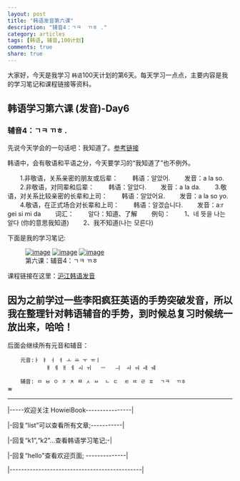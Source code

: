 ```yaml
---
layout: post
title: "韩语发音第六课"
description: "辅音4：ㄱㅋ  ㄲㅎ ."
category: articles
tags: [韩语, 辅音,100计划]
comments: true
share: true
---
```


大家好，今天是我学习 `韩语`100天计划的第6天。每天学习一点点，主要内容是我的学习笔记和课程链接等资料。

## 韩语学习第六课 (发音)-Day6

### 辅音4：ㄱㅋ  ㄲㅎ .

先说今天学会的一句话吧：我知道了。[参考链接](http://hanyu.xdf.cn/201210/9126735.html)

韩语中，会有敬语和平语之分，今天要学习的“我知道了”也不例外。

　　1.非敬语，关系亲密的朋友或后辈：
　　韩语：알았어.
　　发音：a la so.
　　2.非敬语，对同辈和后辈：
　　韩语：알았다.
　　发音：a la da.
　　3.敬语，对关系比较亲密的长辈和上司：
　　韩语：알았어요.
　　发音：a la so yo.
　　4.敬语，在正式场合对长辈和上司：
　　韩语：알겠습니다.
　　发音：a:r gei si mi da
　　词汇：
　　알다：知道、了解
　　例句：
　　1、네 뜻을 나는 알다 (你的意思我知道)
　　2、我不知道(나는 모른다)


下面是我的学习笔记:

<figure class="third">
    <a href="../../images/k6-1.jpg"><img src="../../images/k6-1.jpg" alt="image"></a>
    <a href="../../images/k6-2.jpg"><img src="../../images/k6-2.jpg" alt="image"></a>
    <a href="../../images/k6-3.jpg"><img src="../../images/k6-3.jpg" alt="image"></a>
    <figcaption>第六课：辅音4：ㄱㅋ  ㄲㅎ </figcaption>
</figure>

课程链接在这里：[沪江韩语发音](http://study.163.com/course/introduction/232009.htm#/courseDetail)

因为之前学过一些李阳疯狂英语的手势突破发音，所以我在整理针对韩语辅音的手势，到时候总复习时候统一放出来，哈哈！
-----------------------
后面会继续所有元音和辅音：

        元音:ㅏ ㅑ ㅓ ㅕ ㅗ ㅛ ㅜ ㅠㅣ 
                ㅒ ㅖ ㅐ ㅔ ㅚ ㅟ   ㅡ   ㅢ  ㅘ ㅝ ㅙ ㅞ

        辅音: ㅁ ㅂ ㅇ ㅈ ㅊ ㅉ ㅅ ㅆ  ㄴ ㄷ  ㅌ ㄸ ㄹ ㅍ  ㄱㅋ  ㄲㅎ
    ㅃ

-------------------------------------

|-----欢迎关注 HowieiBook----------------|

|-回复“list”可以查看所有文章;-----------|

|-回复“k1”,“k2”...查看韩语学习笔记;-|

|-回复“hello"查看欢迎页面; --------------|

|----------------------------------------------|